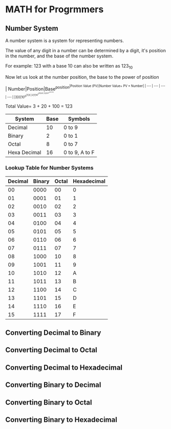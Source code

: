 # MATH for Progrmmers 
## Number System
A number system is a system for representing numbers.

The value of any digit in a number can be determined by a digit, it's position in the number, and the base of the number system.

For example:
123 with a base 10
can also be written as 123<sub>10<sub>

Now let us look at the number position, the base to the power of position

| Number|Position|Base<sup>position<sup>|Position Value (PV)|Number Value= PV * Number|
| --- | --- | --- | --- |
|3|0|10<sup>0<sup>|1|3|
|2|1|10<sup>1<sup>|10|20|
|1|2|10<sup>2<sup>|100|100|

Total Value= 3 + 20 + 100 = 123



| System | Base | Symbols |
| --- | --- | --- |
| Decimal | 10 | 0 to 9 |
| Binary | 2 | 0 to 1 |
| Octal | 8 | 0 to 7 |
| Hexa Decimal | 16 | 0 to 9, A to F |

### Lookup Table for Number Systems 
| Decimal | Binary | Octal | Hexadecimal |
| --- | --- | --- | --- |
| 00 | 0000 | 00 | 0 |
| 01 | 0001 | 01 | 1 |
| 02 | 0010 | 02 | 2 |
| 03 | 0011 | 03 | 3 |
| 04 | 0100 | 04 | 4 |
| 05 | 0101 | 05 | 5 |
| 06 | 0110 | 06 | 6 |
| 07 | 0111 | 07 | 7 |
| 08 | 1000 | 10 | 8 |
| 09 | 1001 | 11 | 9 |
| 10 | 1010 | 12 | A |
| 11 | 1011 | 13 | B |
| 12 | 1100 | 14 | C |
| 13 | 1101 | 15 | D |
| 14 | 1110 | 16 | E |
| 15 | 1111 | 17 | F |






## Converting Decimal to Binary


## Converting Decimal to Octal


## Converting Decimal to Hexadecimal


## Converting Binary to Decimal


## Converting Binary to Octal


## Converting Binary to Hexadecimal

